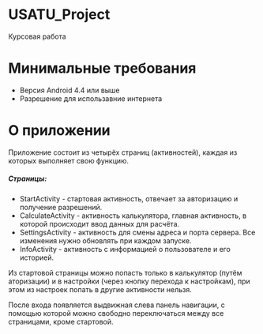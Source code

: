 # USATU_Project
Курсовая работа


# Минимальные требования
 - Версия Android 4.4 или выше
 - Разрешение для использавние интернета

# О приложении
Приложение состоит из четырёх страниц (активностей), каждая из которых выполняет свою функцию.
##### Страницы:
- StartActivity - стартовая активность, отвечает за авторизацию и получение разрешений.
- CalculateActivity - активность калькулятора, главная активность, в которой происходит ввод данных для расчёта.
- SettingsActivity - активность для смены адреса и порта сервера. Все изменения нужно обновлять при каждом запуске.
- InfoActivity - активность с информацией о пользователе и его историей.

Из стартовой страницы можно попасть только в калькулятор (путём аторизации) и в настройки (через кнопку перехода к настройкам),
при этом из настроек попать в другие активности нельзя.


После входа появляется выдвижная слева панель навигации, 
с помощью которой можно свободно переключаться между все страницами, кроме стартовой.
